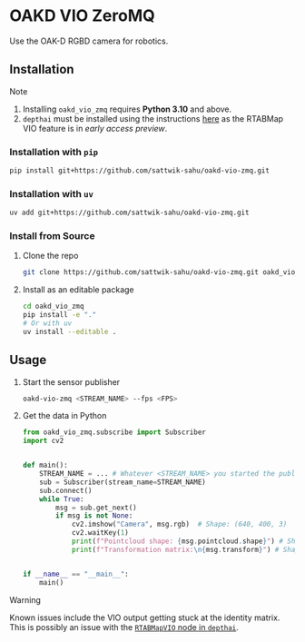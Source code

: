 # OAKD VIO ZeroMQ

Use the OAK-D RGBD camera for robotics.

## Installation

> [!NOTE]
> 1. Installing `oakd_vio_zmq` requires **Python 3.10** and above.
> 2. `depthai` must be installed using the instructions [here](https://github.com/luxonis/depthai-core/tree/develop) as the RTABMap VIO feature is in _early access preview_.

### Installation with `pip`

```bash
pip install git+https://github.com/sattwik-sahu/oakd-vio-zmq.git
```
### Installation with `uv`

```bash
uv add git+https://github.com/sattwik-sahu/oakd-vio-zmq.git
```

### Install from Source

1. Clone the repo
    ```bash
    git clone https://github.com/sattwik-sahu/oakd-vio-zmq.git oakd_vio_zmq
    ```
2. Install as an editable package
    ```bash
    cd oakd_vio_zmq
    pip install -e "."
    # Or with uv
    uv install --editable .
    ```

## Usage

1. Start the sensor publisher
    ```bash
    oakd-vio-zmq <STREAM_NAME> --fps <FPS>
    ```
2. Get the data in Python
    ```python
    from oakd_vio_zmq.subscribe import Subscriber
    import cv2


    def main():
        STREAM_NAME = ... # Whatever <STREAM_NAME> you started the publisher with
        sub = Subscriber(stream_name=STREAM_NAME)
        sub.connect()
        while True:
            msg = sub.get_next()
            if msg is not None:
                cv2.imshow("Camera", msg.rgb)  # Shape: (640, 400, 3)
                cv2.waitKey(1)
                print(f"Pointcloud shape: {msg.pointcloud.shape}") # Shape: (256000, 3)
                print(f"Transformation matrix:\n{msg.transform}") # Shape: (4, 4)


    if __name__ == "__main__":
        main()
    ```

> [!WARNING]
> Known issues include the VIO output getting stuck at the identity matrix. This is possibly an issue with the [`RTABMapVIO` node in `depthai`](https://docs.luxonis.com/software-v3/depthai/examples/rvc2/vslam/rtab_map_vio/).
